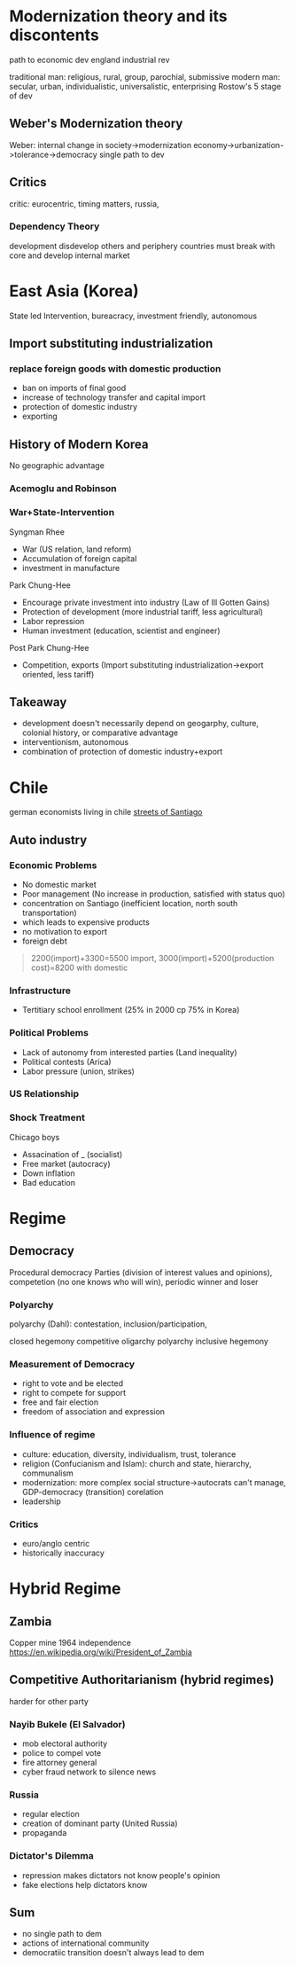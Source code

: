 # Modernization theory and its discontents
path to economic dev
england industrial rev

traditional man: religious, rural, group, parochial, submissive
modern man: secular, urban, individualistic, universalistic, enterprising
Rostow's 5 stage of dev

## Weber's Modernization theory
Weber: internal change in society->modernization
economy->urbanization->tolerance->democracy
single path to dev

## Critics
critic: eurocentric, timing matters, russia,

### Dependency Theory
development disdevelop others and periphery countries must break with core and develop internal market

# East Asia (Korea)
State led 
Intervention, bureacracy, investment friendly, autonomous

## Import substituting industrialization
### replace foreign goods with domestic production
- ban on imports of final good
- increase of technology transfer and capital import
- protection of domestic industry
- exporting

## History of Modern Korea
No geographic advantage

### Acemoglu and Robinson

### War+State-Intervention
Syngman Rhee
- War (US relation, land reform)
- Accumulation of foreign capital
- investment in manufacture

Park Chung-Hee
- Encourage private investment into industry (Law of Ill Gotten Gains)
- Protection of development (more industrial tariff, less agricultural)
- Labor repression 
- Human investment (education, scientist and engineer)

Post Park Chung-Hee
- Competition, exports (Import substituting industrialization->export oriented, less tariff)

## Takeaway
- development doesn't necessarily depend on geogarphy, culture, colonial history, or comparative advantage
- interventionism, autonomous 
- combination of protection of domestic industry+export 

# Chile
german economists living in chile
[streets of Santiago](https://www.youtube.com/watch?v=6A4JraKDXKY)
## Auto industry
### Economic Problems
- No domestic market
- Poor management (No increase in production, satisfied with status quo)
- concentration on Santiago (inefficient location, north south transportation)
- which leads to expensive products
- no motivation to export
- foreign debt

> 2200(import)+3300=5500 import, 3000(import)+5200(production cost)=8200 with domestic

### Infrastructure 
- Tertitiary school enrollment (25% in 2000 cp 75% in Korea)

### Political Problems
- Lack of autonomy from interested parties (Land inequality)
- Political contests (Arica)
- Labor pressure (union, strikes)

### US Relationship

### Shock Treatment
Chicago boys
- Assacination of _ (socialist)
- Free market (autocracy)
- Down inflation
- Bad education

# Regime
## Democracy
Procedural democracy
Parties (division of interest values and opinions), competetion (no one knows who will win), periodic winner and loser

### Polyarchy
polyarchy (Dahl): contestation, inclusion/participation, 

closed hegemony
competitive oligarchy polyarchy inclusive hegemony

### Measurement of Democracy
- right to vote and be elected
- right to compete for support
- free and fair election 
- freedom of association and expression

### Influence of regime
- culture: education, diversity, individualism, trust, tolerance 
- religion (Confucianism and Islam): church and state, hierarchy, communalism
- modernization: more complex social structure->autocrats can't manage, GDP-democracy (transition) corelation
- leadership

### Critics
- euro/anglo centric
- historically inaccuracy

# Hybrid Regime
## Zambia
Copper mine
1964 independence
https://en.wikipedia.org/wiki/President_of_Zambia

## Competitive Authoritarianism (hybrid regimes)
harder for other party

### Nayib Bukele (El Salvador)
- mob electoral authority
- police to compel vote
- fire attorney general
- cyber fraud network to silence news

### Russia
- regular election
- creation of dominant party (United Russia)
- propaganda

### Dictator's Dilemma
- repression makes dictators not know people's opinion
- fake elections help dictators know 

## Sum
- no single path to dem
- actions of international community
- democratiic transition doesn't always lead to dem